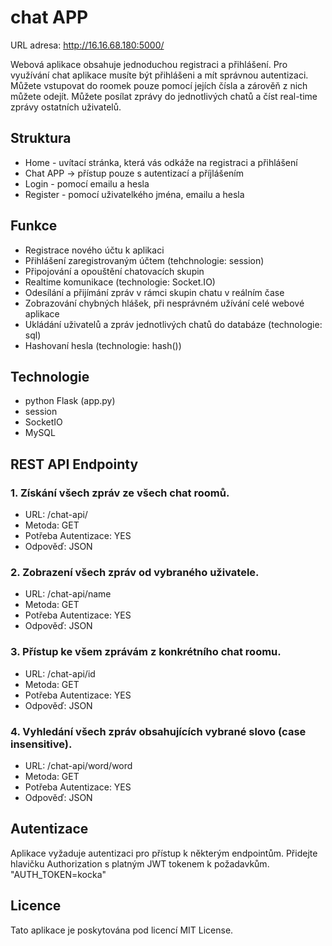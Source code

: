 # chat APP

URL adresa: http://16.16.68.180:5000/<br />

Webová aplikace obsahuje jednoduchou registraci a přihlášení. Pro využívání chat aplikace musíte být přihlášeni a mít správnou autentizaci. Můžete vstupovat do roomek pouze pomocí jejích čísla a zárověň z nich můžete odejít. Můžete posílat zprávy do jednotlivých chatů a číst real-time zprávy ostatních uživatelů.

## Struktura
- Home - uvítací stránka, která vás odkáže na registraci a přihlášení
- Chat APP -> přístup pouze s autentizací a příjlášením
- Login - pomocí emailu a hesla
- Register - pomocí uživatelkého jména, emailu a hesla

## Funkce
- Registrace nového účtu k aplikaci
- Přihlášení zaregistrovaným účtem (tehchnologie: session) 
- Připojování a opouštění chatovacích skupin
- Realtime komunikace (technologie: Socket.IO)
- Odesílání a přijímání zpráv v rámci skupin chatu v reálním čase
- Zobrazování chybných hlášek, při nesprávném užívání celé webové aplikace
- Ukládání uživatelů a zpráv jednotlivých chatů do databáze (technologie: sql)
- Hashovaní hesla (technologie: hash())

## Technologie
- python Flask (app.py)
- session
- SocketIO
- MySQL

## REST API Endpointy
### 1. Získání všech zpráv ze všech chat roomů.
- URL: /chat-api/
- Metoda: GET
- Potřeba Autentizace: YES
- Odpověď: JSON

### 2. Zobrazení všech zpráv od vybraného uživatele.
- URL: /chat-api/name
- Metoda: GET
- Potřeba Autentizace: YES
- Odpověď: JSON
  
### 3. Přístup ke všem zprávám z konkrétního chat roomu.
- URL: /chat-api/id
- Metoda: GET
- Potřeba Autentizace: YES
- Odpověď: JSON

### 4. Vyhledání všech zpráv obsahujících vybrané slovo (case insensitive).
- URL: /chat-api/word/word
- Metoda: GET
- Potřeba Autentizace: YES
- Odpověď: JSON

## Autentizace
Aplikace vyžaduje autentizaci pro přístup k některým endpointům. Přidejte hlavičku Authorization s platným JWT tokenem k požadavkům.<br />
"AUTH_TOKEN=kocka"

## Licence
Tato aplikace je poskytována pod licencí MIT License.
